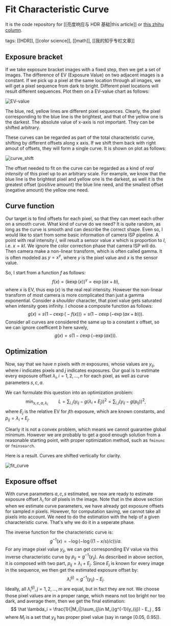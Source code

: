 # Fit Characteristic Curve

It is the code repository for [[亮度响应与 HDR 基础|this article]] or [this zhihu column](https://zhuanlan.zhihu.com/p/23981690).

tags: [[HDR]], [[color science]], [[math]], [[我的知乎专栏文章]]

## Exposure bracket

If we take exposure bracket images with a fixed step, then we get a set of images. The difference of EV (Exposure Value) on two adjacent images is a constant. If we pick up a pixel at the same location through all images, we will get a pixel sequence from dark to bright. Different pixel locations will result different sequences. Plot them on a EV-value chart as follows:

![EV-value](Projects/Exposure%20Bracket%20and%20Characteristic%20Curve/img/sample_curve_iso100_R.png)

The blue, red, yellow lines are different pixel sequences. Clearly, the pixel corresponding to the blue line is the brightest, and that of the yellow one is the darkest. The absolute value of x-axis is not important. They can be shifted arbitrary.

These curves can be regarded as part of the total characteristic curve, shifting by different offsets along x axis. If we shift them back with right amout of offsets, they will form a single curve. It is shown on plot as follows:

![curve_shift](Projects/Exposure%20Bracket%20and%20Characteristic%20Curve/img/sample_curve_iso100_R_merge.png)

The offset needed to fit on the curve can be regarded as a kind of *real intensity* of this pixel up to an arbitrary scale. For example, we know that the blue line is the brightest pixel and yellow one is the darkest, as well it is the greatest offset (positive amount) the blue line need, and the smallest offset (negative amount) the yellow one need.

## Curve function

Our target is to find offsets for each pixel, so that they can meet each other on a smooth curve. What kind of curve do we need? It is quite random, as long as the curve is smooth and can describe the correct shape. Even so, I would like to start from some basic information of camera ISP pipeline. A point with real intensity $I$, will result a sensor value $x$ which is proportion to $I$, i.e. $x = k I$. We ignore the color correction phase that camera ISP will do. Then camera make a non-linear transform, which is often called gamma. It is often modeled as $y = x^\gamma$, where $y$ is the pixel value and $x$ is the sensor value.

So, I start from a function $f$ as follows:
$$
f(x) = \big(k \exp(x)\big)^\gamma = \exp(a x + b) ,
$$
where $x$ is EV, thus $\exp(x)$ is the real real intensity. However the non-linear transform of most camera is more complicated than just a gamma exponential. Consider a *shoulder* character, that pixel value gets saturated when intensity goes infinity. I choose a composite function as follows:
$$
g(x) = s\big(1-c\exp\big(-f(x)\big)\big)=s\big(1-c\exp(-\exp(a x + b))\big) .
$$
Consider all curves are considered the same up to a constant x offset, so we can ignore coefficent $b$ here savely,
$$
g(x) = s\big(1 - c\exp(-\exp(ax))\big) .
$$

## Optimization

Now, say that we have $n$ pixels with $m$ exposures, whose values are $y_{ij}$, where $i$ indicates pixels and $j$ indicates exposures. Our goal is to estimate every exposure offset $\lambda_i, i=1,2,\dots,n$ for each pixel, as well as curve parameters $s, c, a$.

We can formulate this question into an optimization problem:
$$
\min_{s,c,a,\lambda_i} \quad\quad L=\sum_{i,j}\big(y_{ij} - g(\lambda_i + E_j)\big)^2 
= \sum_{i,j} \big(y_{ij}-g(p_{ij})\big)^2 ,
$$
where $E_j$ is the relative EV for $j$th exposure, which are known constants, and $p_{ij}=\lambda_i + E_j$.

Clearly it is not a convex problem, which means we cannot guarantee global minimum. However we are probably to get a good enough solution from a reasonable starting point, with proper optimization method, such as `fminunc` or `fminsearch`.

Here is a result. Curves are shifted vertically for clarity.

![fit_curve](fit_rgb_curve.png)

## Exposure offset

With curve parameters $a, c, s$ estimated, we now are ready to estimate exposure offset $\lambda_i$ for *all* pixels in the image. Note that in the above section when we estimate curve parameters, we have already got exposure offsets for sampled $n$ pixels. However, for computation saving, we cannot take all pixels into account. We need to do the estimation with the help of a given characteristic curve. That's why we do it in a seperate phase.

The inverse function for the characteristic curve is:
$$
g^{-1}(x)=-\log(-\log((1-x/s)/c))/a.
$$
For any image pixel value $y_{ij}$, we can get corresponding EV value via this inverse characteristic curve by $p_{ij} = g^{-1}(y_{ij})$. As described in above section, it is composed with two part, $p_{ij} = \lambda_i + E_j$. Since $E_j$ is known for every image in the sequence, we then get the estimated exposure offset by:
$$
\hat\lambda_i^{(j)} = g^{-1}(y_{ij}) - E_j .
$$
Ideally, all $\hat\lambda_i^{(j)}, j=1,2,\dots,m$ are equal, but in fact they are not. We choose those pixel values are in a proper range, which means not too bright nor too dark, and average them, then we get the final estimation:
$$
\hat \lambda_i = \frac{1}{|M_i|}\sum_{j\in M_i}g^{-1}(y_{ij}) - E_j ,
$$
where $M_i$ is a set that $y_{ij}$ has proper pixel value (say in range [0.05, 0.95]).
